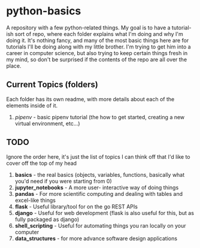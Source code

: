 # python-basics
A repository with a few python-related things. 
My goal is to have a tutorial-ish sort of repo, where each folder explains what I'm doing and why I'm doing it.
It's nothing fancy, and many of the most basic things here are for tutorials I'll be doing along with my little brother. 
I'm trying to get him into a career in computer science, but also trying to keep certain things fresh in my mind, so don't be surprised if the contents of the repo are all over the place. 

## Current Topics (folders)
Each folder has its own readme, with more details about each of the elements inside of it.

1. *pipenv* - basic pipenv tutorial (the how to get started, creating a new virtual environment, etc...)

## TODO
Ignore the order here, it's just the list of topics I can think off that I'd like to cover off the top of my head
1. **basics** - the real basics (objects, variables, functions, basically what you'd need if you were starting from 0)
2. **jupyter_notebooks** - A more user- interactive way of doing things
3. **pandas** - For more scientific computing and dealing with tables and excel-like things
4. **flask** - Useful library/tool for on the go REST APIs
5. **django** - Useful for web development (flask is also useful for this, but as fully packaged as django)
6. **shell_scripting** - Useful for automating things you ran locally on your computer
7. **data_structures** - for more advance software design applications
